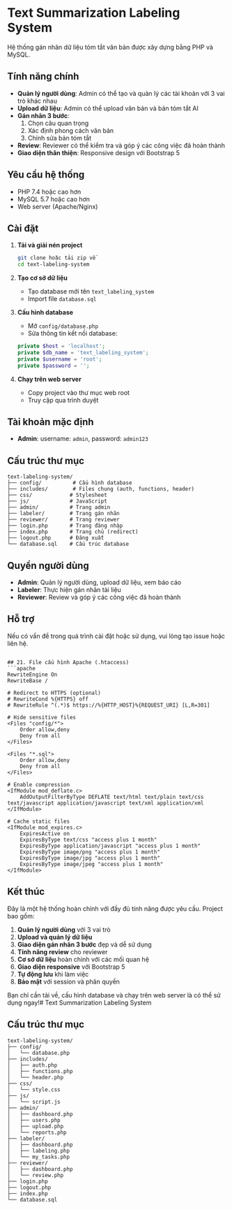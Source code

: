 # Text Summarization Labeling System

Hệ thống gán nhãn dữ liệu tóm tắt văn bản được xây dựng bằng PHP và MySQL.

## Tính năng chính

- **Quản lý người dùng**: Admin có thể tạo và quản lý các tài khoản với 3 vai trò khác nhau
- **Upload dữ liệu**: Admin có thể upload văn bản và bản tóm tắt AI
- **Gán nhãn 3 bước**: 
  1. Chọn câu quan trọng
  2. Xác định phong cách văn bản
  3. Chỉnh sửa bản tóm tắt
- **Review**: Reviewer có thể kiểm tra và góp ý các công việc đã hoàn thành
- **Giao diện thân thiện**: Responsive design với Bootstrap 5

## Yêu cầu hệ thống

- PHP 7.4 hoặc cao hơn
- MySQL 5.7 hoặc cao hơn
- Web server (Apache/Nginx)

## Cài đặt

1. **Tải và giải nén project**
   ```bash
   git clone hoặc tải zip về
   cd text-labeling-system
   ```

2. **Tạo cơ sở dữ liệu**
   - Tạo database mới tên `text_labeling_system`
   - Import file `database.sql`

3. **Cấu hình database**
   - Mở `config/database.php`
   - Sửa thông tin kết nối database:
   ```php
   private $host = 'localhost';
   private $db_name = 'text_labeling_system';
   private $username = 'root';
   private $password = '';
   ```

4. **Chạy trên web server**
   - Copy project vào thư mục web root
   - Truy cập qua trình duyệt

## Tài khoản mặc định

- **Admin**: username: `admin`, password: `admin123`

## Cấu trúc thư mục

```
text-labeling-system/
├── config/          # Cấu hình database
├── includes/        # Files chung (auth, functions, header)
├── css/            # Stylesheet
├── js/             # JavaScript
├── admin/          # Trang admin
├── labeler/        # Trang gán nhãn
├── reviewer/       # Trang reviewer
├── login.php       # Trang đăng nhập
├── index.php       # Trang chủ (redirect)
├── logout.php      # Đăng xuất
└── database.sql    # Cấu trúc database
```

## Quyền người dùng

- **Admin**: Quản lý người dùng, upload dữ liệu, xem báo cáo
- **Labeler**: Thực hiện gán nhãn tài liệu
- **Reviewer**: Review và góp ý các công việc đã hoàn thành

## Hỗ trợ

Nếu có vấn đề trong quá trình cài đặt hoặc sử dụng, vui lòng tạo issue hoặc liên hệ.
```

## 21. File cấu hình Apache (.htaccess)
```apache
RewriteEngine On
RewriteBase /

# Redirect to HTTPS (optional)
# RewriteCond %{HTTPS} off
# RewriteRule ^(.*)$ https://%{HTTP_HOST}%{REQUEST_URI} [L,R=301]

# Hide sensitive files
<Files "config/*">
    Order allow,deny
    Deny from all
</Files>

<Files "*.sql">
    Order allow,deny
    Deny from all
</Files>

# Enable compression
<IfModule mod_deflate.c>
    AddOutputFilterByType DEFLATE text/html text/plain text/css text/javascript application/javascript text/xml application/xml
</IfModule>

# Cache static files
<IfModule mod_expires.c>
    ExpiresActive on
    ExpiresByType text/css "access plus 1 month"
    ExpiresByType application/javascript "access plus 1 month"
    ExpiresByType image/png "access plus 1 month"
    ExpiresByType image/jpg "access plus 1 month"
    ExpiresByType image/jpeg "access plus 1 month"
</IfModule>
```

## Kết thúc

Đây là một hệ thống hoàn chỉnh với đầy đủ tính năng được yêu cầu. Project bao gồm:

1. **Quản lý người dùng** với 3 vai trò
2. **Upload và quản lý dữ liệu** 
3. **Giao diện gán nhãn 3 bước** đẹp và dễ sử dụng
4. **Tính năng review** cho reviewer
5. **Cơ sở dữ liệu** hoàn chỉnh với các mối quan hệ
6. **Giao diện responsive** với Bootstrap 5
7. **Tự động lưu** khi làm việc
8. **Bảo mật** với session và phân quyền

Bạn chỉ cần tải về, cấu hình database và chạy trên web server là có thể sử dụng ngay!# Text Summarization Labeling System

## Cấu trúc thư mục
```
text-labeling-system/
├── config/
│   └── database.php
├── includes/
│   ├── auth.php
│   ├── functions.php
│   └── header.php
├── css/
│   └── style.css
├── js/
│   └── script.js
├── admin/
│   ├── dashboard.php
│   ├── users.php
│   ├── upload.php
│   └── reports.php
├── labeler/
│   ├── dashboard.php
│   ├── labeling.php
│   └── my_tasks.php
├── reviewer/
│   ├── dashboard.php
│   └── review.php
├── login.php
├── logout.php
├── index.php
└── database.sql
```


